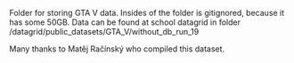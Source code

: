 Folder for storing GTA V data. Insides of the folder is gitignored, because it has some 50GB.
Data can be found at school datagrid in folder /datagrid/public_datasets/GTA_V/without_db_run_19

Many thanks to Matěj Račínský who compiled this dataset.

